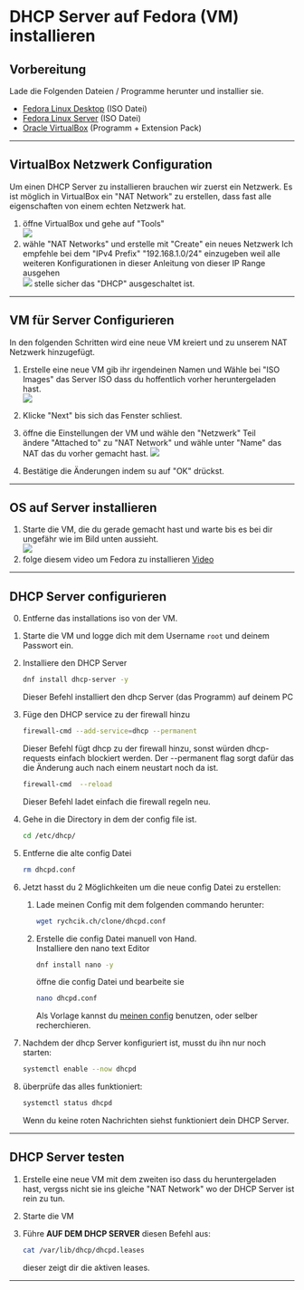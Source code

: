 # DHCP Server auf Fedora (VM) installieren

## Vorbereitung
Lade die Folgenden Dateien / Programme herunter und installier sie.
- [Fedora Linux Desktop](https://getfedora.org/en/workstation/) (ISO Datei)
- [Fedora Linux Server](https://getfedora.org/en/server/) (ISO Datei)
- [Oracle VirtualBox](https://www.virtualbox.org/wiki/Downloads) (Programm + Extension Pack)
---
## VirtualBox Netzwerk Configuration
Um einen DHCP Server zu installieren brauchen wir zuerst ein Netzwerk. Es ist möglich in VirtualBox ein "NAT Network" zu erstellen, dass fast alle eigenschaften von einem echten Netzwerk hat.
1. öffne VirtualBox und gehe auf "Tools" <br>
    ![](/Dateien/Bilder/DHCP_Setup/1.png)
2. wähle "NAT Networks" und erstelle mit "Create" ein neues Netzwerk Ich empfehle bei dem "IPv4 Prefix" "192.168.1.0/24" einzugeben weil alle weiteren Konfigurationen in dieser Anleitung von dieser IP Range ausgehen <br>
    ![](/Dateien/Bilder/DHCP_Setup/2.png)
    stelle sicher das "DHCP" ausgeschaltet ist.

---

## VM für Server Configurieren

In den folgenden Schritten wird eine neue VM kreiert und zu unserem NAT Netzwerk hinzugefügt.
1. Erstelle eine neue VM gib ihr irgendeinen Namen und Wähle bei "ISO Images" das Server ISO dass du hoffentlich vorher heruntergeladen hast. <br>
![](/Dateien/Bilder/DHCP_Setup/3.png)

2. Klicke "Next" bis sich das Fenster schliest.
3. öffne die Einstellungen der VM und wähle den "Netzwerk" Teil<br>
    ändere "Attached to" zu "NAT Network" und wähle unter "Name" das NAT das du vorher gemacht hast.
    ![](/Dateien/Bilder/DHCP_Setup/4.png)
4. Bestätige die Änderungen indem su auf "OK" drückst.

---

## OS auf Server installieren
1. Starte die VM, die du gerade gemacht hast und warte bis es bei dir ungefähr wie im Bild unten aussieht. <br>
![](/Dateien/Bilder/DHCP_Setup/5.png)
2. folge diesem video um Fedora zu installieren
[Video](https://user-images.githubusercontent.com/110155948/204562386-60c472fc-de38-4ef9-8a6f-019b3e49494b.mp4)
---

## DHCP Server configurieren
0. Entferne das installations iso von der VM.
1. Starte die VM und logge dich mit dem Username `root` und deinem Passwort ein.
2. Installiere den DHCP Server
    ```bash
    dnf install dhcp-server -y
    ```
    Dieser Befehl installiert den dhcp Server (das Programm) auf deinem PC

3. Füge den DHCP service zu der firewall hinzu
    ```bash
    firewall-cmd --add-service=dhcp --permanent
    ```
    
    Dieser Befehl fügt dhcp zu der firewall hinzu, sonst würden dhcp-requests einfach blockiert werden. Der --permanent flag sorgt dafür das die Änderung auch nach einem neustart noch da ist.

    ```bash
    firewall-cmd  --reload
    ```

    Dieser Befehl ladet einfach die firewall regeln neu. 

4. Gehe in die Directory in dem der config file ist.
    ```bash
    cd /etc/dhcp/
    ```

5. Entferne die alte config Datei
    ```bash
    rm dhcpd.conf
    ```

6. Jetzt hasst du 2 Möglichkeiten um die neue config Datei zu erstellen:
    1. Lade meinen Config mit dem folgenden commando herunter:
        ```bash
        wget rychcik.ch/clone/dhcpd.conf
        ```
    2. Erstelle die config Datei manuell von Hand. <br>
        Installiere den nano text Editor
        ```bash
        dnf install nano -y
        ```

        öffne die config Datei und bearbeite sie    
        ```bash
        nano dhcpd.conf
        ```

        Als Vorlage kannst du [meinen config](https://github.com/Sebi364/Anleitungen/blob/main/clone/dhcpd.conf) benutzen, oder selber recherchieren.

7. Nachdem der dhcp Server konfiguriert ist, musst du ihn nur noch starten:
    ```bash
    systemctl enable --now dhcpd
    ```

8. überprüfe das alles funktioniert:
    ```bash
    systemctl status dhcpd
    ```

    Wenn du keine roten Nachrichten siehst funktioniert dein DHCP Server.

--- 
## DHCP Server testen
1. Erstelle eine neue VM mit dem zweiten iso dass du heruntergeladen hast, vergss nicht sie ins gleiche "NAT Network" wo der DHCP Server ist rein zu tun. 
2. Starte die VM
3. Führe **AUF DEM DHCP SERVER** diesen Befehl aus:
    ```bash
    cat /var/lib/dhcp/dhcpd.leases
    ```

    dieser zeigt dir die aktiven leases.

---



